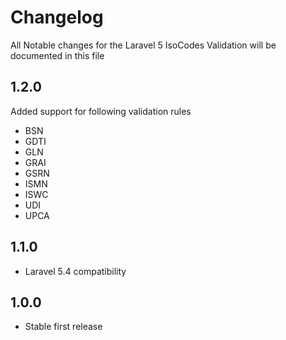 # Changelog

All Notable changes for the Laravel 5 IsoCodes Validation  will be documented in this file

## 1.2.0
Added support for following validation rules
- BSN
- GDTI
- GLN
- GRAI
- GSRN
- ISMN
- ISWC
- UDI
- UPCA

## 1.1.0
- Laravel 5.4 compatibility 

## 1.0.0
- Stable first release
